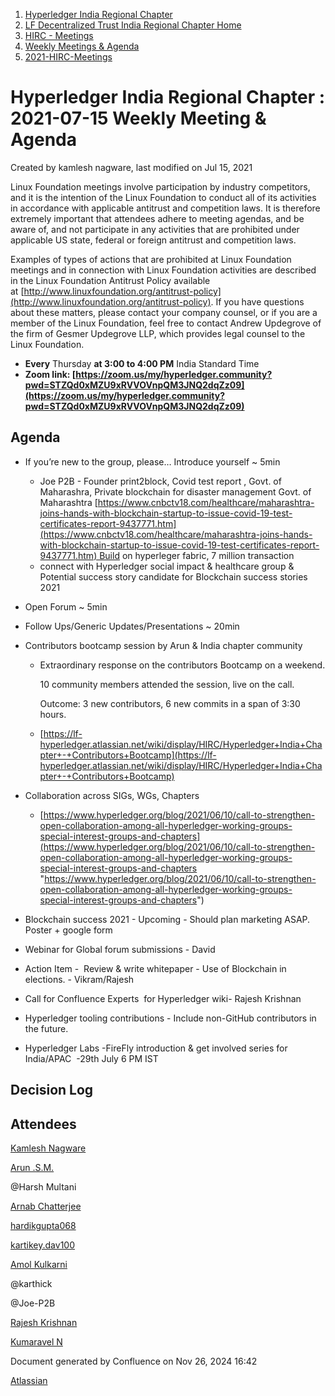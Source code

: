 1. [Hyperledger India Regional Chapter](index.html)
2. [LF Decentralized Trust India Regional Chapter Home](LF-Decentralized-Trust-India-Regional-Chapter-Home_19169282.html)
3. [HIRC - Meetings](HIRC---Meetings_19169350.html)
4. [Weekly Meetings &amp; Agenda](19169352.html)
5. [2021-HIRC-Meetings](2021-HIRC-Meetings_19169457.html)

# Hyperledger India Regional Chapter : 2021-07-15 Weekly Meeting &amp; Agenda

Created by kamlesh nagware, last modified on Jul 15, 2021

Linux Foundation meetings involve participation by industry competitors, and it is the intention of the Linux Foundation to conduct all of its activities in accordance with applicable antitrust and competition laws. It is therefore extremely important that attendees adhere to meeting agendas, and be aware of, and not participate in any activities that are prohibited under applicable US state, federal or foreign antitrust and competition laws.

Examples of types of actions that are prohibited at Linux Foundation meetings and in connection with Linux Foundation activities are described in the Linux Foundation Antitrust Policy available at [http://www.linuxfoundation.org/antitrust-policy](http://www.linuxfoundation.org/antitrust-policy). If you have questions about these matters, please contact your company counsel, or if you are a member of the Linux Foundation, feel free to contact Andrew Updegrove of the firm of Gesmer Updegrove LLP, which provides legal counsel to the Linux Foundation.

- **Every** Thursday **at 3:00 to 4:00 PM** India Standard Time
- **Zoom link: [https://zoom.us/my/hyperledger.community?pwd=STZQd0xMZU9xRVVOVnpQM3JNQ2dqZz09](https://zoom.us/my/hyperledger.community?pwd=STZQd0xMZU9xRVVOVnpQM3JNQ2dqZz09)**

## Agenda

- If you’re new to the group, please… Introduce yourself ~ 5min
  
  - Joe P2B - Founder print2block, Covid test report , Govt. of Maharashra, Private blockchain for disaster management Govt. of Maharashtra [https://www.cnbctv18.com/healthcare/maharashtra-joins-hands-with-blockchain-startup-to-issue-covid-19-test-certificates-report-9437771.htm](https://www.cnbctv18.com/healthcare/maharashtra-joins-hands-with-blockchain-startup-to-issue-covid-19-test-certificates-report-9437771.htm) Build on hyperleger fabric, 7 million transaction
  - connect with Hyperledger social impact &amp; healthcare group &amp; Potential success story candidate for Blockchain success stories 2021
- Open Forum ~ 5min
- Follow Ups/Generic Updates/Presentations ~ 20min
- Contributors bootcamp session by Arun &amp; India chapter community
  
  - Extraordinary response on the contributors Bootcamp on a weekend.
    
    10 community members attended the session, live on the call.
    
    Outcome: 3 new contributors, 6 new commits in a span of 3:30 hours.
  - [https://lf-hyperledger.atlassian.net/wiki/display/HIRC/Hyperledger+India+Chapter+-+Contributors+Bootcamp](https://lf-hyperledger.atlassian.net/wiki/display/HIRC/Hyperledger+India+Chapter+-+Contributors+Bootcamp)
- Collaboration across SIGs, WGs, Chapters 
  
  - [https://www.hyperledger.org/blog/2021/06/10/call-to-strengthen-open-collaboration-among-all-hyperledger-working-groups-special-interest-groups-and-chapters](https://www.hyperledger.org/blog/2021/06/10/call-to-strengthen-open-collaboration-among-all-hyperledger-working-groups-special-interest-groups-and-chapters "https://www.hyperledger.org/blog/2021/06/10/call-to-strengthen-open-collaboration-among-all-hyperledger-working-groups-special-interest-groups-and-chapters")
- Blockchain success 2021 - Upcoming - Should plan marketing ASAP. Poster + google form
- Webinar for Global forum submissions - David
- Action Item -  Review &amp; write whitepaper - Use of Blockchain in elections. - Vikram/Rajesh
- Call for Confluence Experts  for Hyperledger wiki- Rajesh Krishnan
- Hyperledger tooling contributions - Include non-GitHub contributors in the future.
- Hyperledger Labs -FireFly introduction &amp; get involved series for India/APAC  -29th July 6 PM IST

## Decision Log

## Attendees

[Kamlesh Nagware](https://lf-hyperledger.atlassian.net/wiki/people/5d258d2afd3b8b0c278eb1aa?ref=confluence)

[Arun .S.M.](https://lf-hyperledger.atlassian.net/wiki/people/621a0e5097d313006ba7386a?ref=confluence)

@Harsh Multani

[Arnab Chatterjee](https://lf-hyperledger.atlassian.net/wiki/people/5aa083181b5c0249b5f846eb?ref=confluence)

[hardikgupta068](https://lf-hyperledger.atlassian.net/wiki/people/5e1c97b0b5771b0ca44100c0?ref=confluence)

[kartikey.dav100](https://lf-hyperledger.atlassian.net/wiki/people/5d5fd1d08de8420ca06d3048?ref=confluence)

[Amol Kulkarni](https://lf-hyperledger.atlassian.net/wiki/people/712020:afe6231e-4bfa-48fe-a72b-997b7781eed9?ref=confluence)

@karthick

@Joe-P2B

[Rajesh Krishnan](https://lf-hyperledger.atlassian.net/wiki/people/712020:edfbbf83-28be-4c2e-8863-7b0570fb781e?ref=confluence)

[Kumaravel N](https://lf-hyperledger.atlassian.net/wiki/people/70121:1d7790e2-8efd-409a-bf1e-ff3f8c520669?ref=confluence)

Document generated by Confluence on Nov 26, 2024 16:42

[Atlassian](http://www.atlassian.com/)
